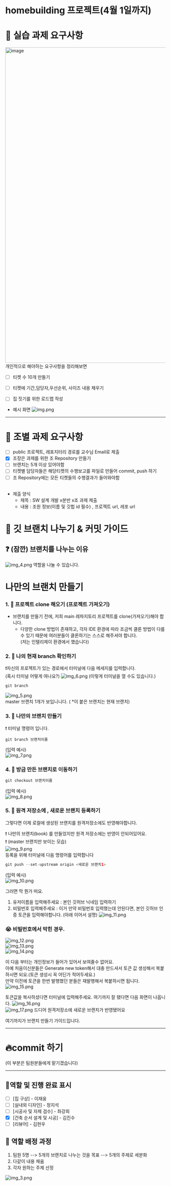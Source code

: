 # homebuilding  프로젝트(4월 1일까지)


# 📕 실습 과제 요구사항 
<img width="992" alt="image" src="https://github.com/house-building/homebuilding/assets/101668499/e79b88ec-94da-4aba-9256-ed91f0b9b4b0">
개인적으로 해야하는 요구사항을 정리해보면<br>

 - [ ] 티켓 수 10개 만들기<br>
 - [ ] 티켓에 기간,담당자,우선순위, 사이즈 내용 채우기<br>
 - [ ] 집 짓기를 위한 로드맵 작성


- 예시 화면
![img.png](img.png)
---

# 📕 조별 과제 요구사항
 - [ ] public 프로젝트, 레포지터리 경로를 교수님 Email로 제출   
 - [x] 조장은 과제를 위한 조 Repository 만들기
 - [ ] 브랜치는 5개 이상 있어야함
 - [ ] 티켓별 담당자들은 해당티켓의 수행보고를 파일로 만들어 commit, push 하기
 - [ ] 조 Repository에는 모든 티켓들의 수행결과가 들어와야함
<br><br>
 - 제출 양식
    - 제목 : SW 설계 개발 x분반 x조 과제 제출
    - 내용 : 조원 정보(이름 및 깃헙 id 필수) , 프로젝트 url, 레포 url

# 🎁 깃 브랜치 나누기 & 커밋 가이드

## ❓ (잠깐) 브랜치를 나누는 이유 
![img_4.png](img_4.png)
역할을 나눌 수 있습니다.

# 나만의 브랜치 만들기 

### 1. 📩 프로젝트 clone 해오기 (프로젝트 가져오기)
 - 브랜치를 만들기 전에, 저희 main 레파지토리 프로젝트를 clone(가져오기)해야 합니다.
   - 다양한 clone 방법이 존재하고, 각자 IDE 환경에 따라 조금씩 클론 방법이 다를 수 있기 때문에 여러분들이 클론하기는 스스로 해주셔야 합니다.<br>(저는 인텔리제이 환경에서 했습니다)
   
### 2. 👀 나의 현재 branch 확인하기 
  ❗️자신의 프로젝트가 있는 경로에서  터미널에 다음 메세지를 입력합니다.
  <br>
  (혹시 터미널 어떻게 여나요?) ![img_6.png](img_6.png) (이렇게 터미널을 열 수도 있습니다.)
```java
git branch
```
![img_5.png](img_5.png) <br>
master 브랜치 1개가 보입니니다. ( *이 붙은 브랜치는 현재 브랜치)

### 3. 👀 나만의 브랜치 만들기
❗ 터미널 명령어 입니다. 
```java
git branch 브랜치이름
```
(입력 예시)<br>
![img_7.png](img_7.png)

### 4. 👀 방금 만든 브랜치로 이동하기
```java
git checkout 브랜치이름
```
(입력 예시)<br>
![img_8.png](img_8.png)
<br>
### 5. 👀 원격 저장소에 , 새로운 브랜치 등록하기
그렇다면 이제 로컬에 생성된 브랜치를 원격저장소에도 반영해야합니다.

❗ 나만의 브랜치(book) 를 만들었지만 원격 저장소에는 반영이 안되어있어요.<br>
❗ (master 브랜치만 보이는 모습)<br>
![img_9.png](img_9.png)<br>
등록을 위해 터미널에 다음 명령어를 입력합니다
```java
git push --set-upstream origin <새로운 브랜치1>
```
(입력 예시)<br>
![img_10.png](img_10.png)

그러면 막 뭔가 떠요.  
1. 유저이름을 입력해주세요 : 본인 깃허브 닉네임 입력하기
2. 비밀번호 입력해주세요 :  이거 만약 비밀번호 입력했는데 안된다면, 본인 깃허브 인증 토큰을 입력해야합니다. (아래 이어서 설명)
![img_11.png](img_11.png)
###  😭 비빌번호에서 막힌 경우.
![img_12.png](img_12.png)<br>
![img_13.png](img_13.png)<br>
![img_14.png](img_14.png)<br>

이 다음 부터는 개인정보가 들어가 있어서 보여줄수 없어요.<br>
아예 처음이신분들은 Generate new token해서 대충 만드셔서
토큰 값 생성해서 복붙하시면 되요.(토큰 생성시 꼭 어딘가 적어두세요.)<br>
만약 이전에 토큰을 한번 발행했던 분들은 재발행해서 복붙하시면 됩니다.<br>
![img_15.png](img_15.png)

토큰값을 복사하셨다면 터미널에 입력해주세요. 여기까지 잘 됐다면 다음 화면이 나옵니다.
![img_16.png](img_16.png) <br>
![img_17.png](img_17.png)
드디어 원격저장소에 새로운 브랜치가 반영됐어요

여기까지가 브랜치 만들기 가이드입니다.

---
# 🔥commit 하기
(이 부분은 팀원분들에게 맡기겠습니다)

---


## 🍒역할 및 진행 완료 표시
- [ ] [집 구상] - 이재웅
- [ ] [실내외 디자인] - 정지석
- [ ] [시공사 및 자제 검수] - 촤강희
- [x] [건축 순서 설계 및 시공] - 김진수
- [ ] [리뷰어] - 김현우
## 🍒 역할 배정 과정
1. 팀원 5명  --> 5개의 브랜치로 나누는 것을 목표 --> 5개의 주제로 세분화
2. 다같이 내용 채움
3. 각자 원하는 주제 선정


![img_3.png](img_3.png)
